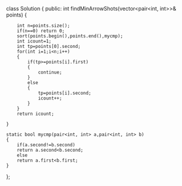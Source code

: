 class Solution {
public:
    int findMinArrowShots(vector<pair<int, int>>& points) {
    	
    	
    	int n=points.size();
    	if(n==0) return 0;
		sort(points.begin(),points.end(),mycmp);
		int icount=1;
		int tp=points[0].second;
		for(int i=1;i<n;i++)
		{
			if(tp>=points[i].first)
			{
				continue;
			}
			else
			{
				tp=points[i].second;
				icount++;
			}
		} 
		return icount;
        
    }
    
    static bool mycmp(pair<int, int> a,pair<int, int> b)
    {
    	if(a.second!=b.second)
    	return a.second<b.second;
    	else
    	return a.first<b.first;
    }
};
